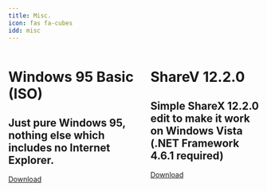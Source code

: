```yaml
---
title: Misc.
icon: fas fa-cubes
idd: misc
---
```


<a name="{{page.idd}}"></a>
<div class="columns">
  <div class="column">
      <h1 class="title">
        <i class="fab fa-windows"></i> Windows 95 Basic (ISO)
      </h1>
      <h2 class="subtitle">
        Just pure Windows 95, nothing else which includes no Internet Explorer.
      </h2>
      <a class="button is-rounded" href="https://cdn.discordapp.com/attachments/251863047587627008/438135851160174602/win95_en_basic.iso">
        <span class="icon is-small">
          <i class="fas fa-download"></i>
        </span>
        <span>Download</span>
      </a>
  </div>

  <div class="column">
      <h1 class="title">
        <i class="fab fa-windows"></i> ShareV 12.2.0
      </h1>
      <h2 class="subtitle">
        Simple ShareX 12.2.0 edit to make it work on Windows Vista <br /> (.NET Framework 4.6.1 required)
      </h2>
      <a class="button is-rounded" href="https://cdn.discordapp.com/attachments/251863047587627008/481960125767090176/ShareV_12.2.0.zip">
        <span class="icon is-small">
          <i class="fas fa-download"></i>
        </span>
        <span>Download</span>
      </a>
  </div>
</div>
